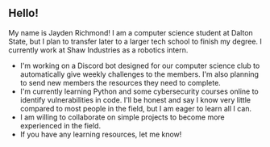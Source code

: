 ## Hello!

My name is Jayden Richmond! I am a computer science student at Dalton State, but I plan to transfer later to a larger tech school to finish my degree. I currently work at Shaw Industries as a robotics intern.

- I'm working on a Discord bot designed for our computer science club to automatically give weekly challenges to the members. I'm also planning to send new members the resources they need to complete.
- I'm currently learning Python and some cybersecurity courses online to identify vulnerabilities in code. I'll be honest and say I know very little compared to most people in the field, but I am eager to learn all I can.
- I am willing to collaborate on simple projects to become more experienced in the field.
- If you have any learning resources, let me know!
<!--
**Jayden-Richmond/Jayden-Richmond** is a ✨ _special_ ✨ repository because its `README.md` (this file) appears on your GitHub profile.

Here are some ideas to get you started:

- 🔭 I’m currently working on ...
- 🌱 I’m currently learning ...
- 👯 I’m looking to collaborate on ...
- 🤔 I’m looking for help with ...
- 💬 Ask me about ...
- 📫 How to reach me: ...
- 😄 Pronouns: ...
- ⚡ Fun fact: ...
-->
